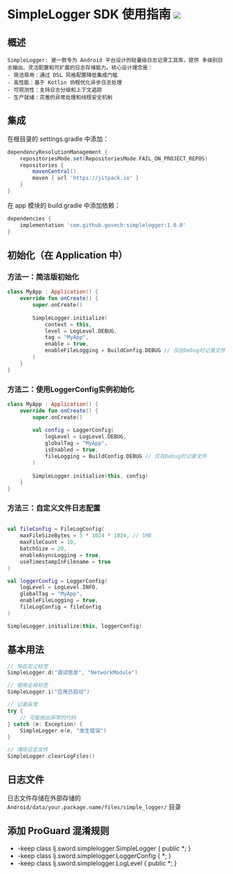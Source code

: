 # SimpleLogger SDK 使用指南 ![](https://jitpack.io/v/govech/simplelogger.svg)

## 概述
    SimpleLogger: 是一款专为 Android 平台设计的轻量级日志记录工具库，提供 多级别日志输出、灵活配置和可扩展的日志存储能力。核心设计理念是：
    - 简洁易用：通过 DSL 风格配置降低集成门槛
    - 高性能：基于 Kotlin 协程优化异步日志处理
    - 可观测性：支持日志分级和上下文追踪
    - 生产就绪：完善的异常处理和线程安全机制

## 集成

在根目录的 settings.gradle 中添加：

```groovy
dependencyResolutionManagement {
	repositoriesMode.set(RepositoriesMode.FAIL_ON_PROJECT_REPOS)
	repositories {
		mavenCentral()
		maven { url 'https://jitpack.io' }
	}
}
```

在 app 模块的 build.gradle 中添加依赖：
```groovy
dependencies {
    implementation 'com.github.govech:simplelogger:1.0.0'
}
```

## 初始化（在 Application 中）

### 方法一：简洁版初始化
```kotlin
class MyApp : Application() {
    override fun onCreate() {
        super.onCreate()
        
        SimpleLogger.initialize(
            context = this,
            level = LogLevel.DEBUG,
            tag = "MyApp",
            enable = true,
            enableFileLogging = BuildConfig.DEBUG // 仅在Debug时记录文件
        )
    }
}
```

### 方法二：使用LoggerConfig实例初始化
```kotlin
class MyApp : Application() {
    override fun onCreate() {
        super.onCreate()
        
        val config = LoggerConfig(
            logLevel = LogLevel.DEBUG,
            globalTag = "MyApp",
            isEnabled = true,
            fileLogging = BuildConfig.DEBUG // 仅在Debug时记录文件
        )
        
        SimpleLogger.initialize(this, config)
    }
}
```

### 方法三：自定义文件日志配置
```kotlin

val fileConfig = FileLogConfig(
    maxFileSizeBytes = 5 * 1024 * 1024, // 5MB
    maxFileCount = 10,
    batchSize = 20,
    enableAsyncLogging = true,
    useTimestampInFilename = true
)

val loggerConfig = LoggerConfig(
    logLevel = LogLevel.INFO,
    globalTag = "MyApp",
    enableFileLogging = true,
    fileLogConfig = fileConfig
)

SimpleLogger.initialize(this, loggerConfig)
```

## 基本用法
```kotlin
// 带自定义标签
SimpleLogger.d("调试信息", "NetworkModule")

// 使用全局标签
SimpleLogger.i("应用已启动")

// 记录异常
try {
    // 可能抛出异常的代码
} catch (e: Exception) {
    SimpleLogger.e(e, "发生错误")
}

// 清除日志文件
SimpleLogger.clearLogFiles()
```

## 日志文件
日志文件存储在外部存储的 `Android/data/your.package.name/files/simple_logger/` 目录


## 添加 ProGuard 混淆规则
- -keep class lj.sword.simplelogger.SimpleLogger { public *; }
- -keep class lj.sword.simplelogger.LoggerConfig { *; }
- -keep class lj.sword.simplelogger.LogLevel { public *; }